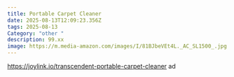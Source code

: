 ```yaml
---
title: Portable Carpet Cleaner
date: 2025-08-13T12:09:23.356Z
tags: 2025-08-13
Category: "other "
description: 99.xx
image: https://m.media-amazon.com/images/I/81BJbeVEt4L._AC_SL1500_.jpg
---
```

https://joylink.io/transcendent-portable-carpet-cleaner ad